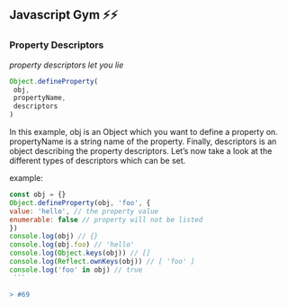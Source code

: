 ## Javascript Gym ⚡️⚡️
### Property Descriptors

_property descriptors let you lie_

 ```javascript 
 Object.defineProperty(
  obj,
  propertyName,
  descriptors
)
  ```

  In this example, obj is an Object which you want to define a property on. propertyName is a string name of the property. Finally, descriptors is an object describing the property descriptors. Let’s now take a look at the different types of descriptors which can be set.

  example: 
   ```javascript 
   const obj = {}
Object.defineProperty(obj, 'foo', {
  value: 'hello', // the property value
  enumerable: false // property will not be listed
})
console.log(obj) // {}
console.log(obj.foo) // 'hello'
console.log(Object.keys(obj)) // []
console.log(Reflect.ownKeys(obj)) // [ 'foo' ]
console.log('foo' in obj) // true
    ```

> #69

    